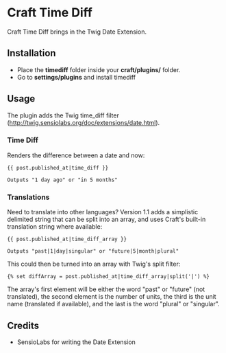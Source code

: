 # Craft Time Diff

Craft Time Diff brings in the Twig Date Extension.

## Installation

* Place the **timediff** folder inside your **craft/plugins/** folder.
* Go to **settings/plugins** and install timediff

## Usage

The plugin adds the Twig time_diff filter (http://twig.sensiolabs.org/doc/extensions/date.html).

### Time Diff

Renders the difference between a date and now:

    {{ post.published_at|time_diff }}

    Outputs "1 day ago" or "in 5 months"

### Translations

Need to translate into other languages? Version 1.1 adds a simplistic delimited string that can be
split into an array, and uses Craft's built-in translation string where available:

    {{ post.published_at|time_diff_array }}

    Outputs "past|1|day|singular" or "future|5|month|plural"

This could then be turned into an array with Twig's split filter:

    {% set diffArray = post.published_at|time_diff_array|split('|') %}

The array's first element will be either the word "past" or "future" (not translated), the second
element is the number of units, the third is the unit name (translated if available), and the last
is the word "plural" or "singular".

## Credits

* SensioLabs for writing the Date Extension
